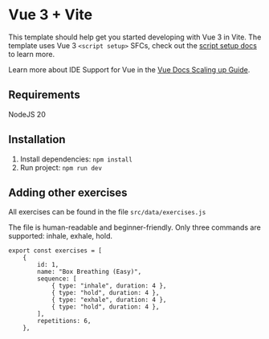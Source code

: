 # Vue 3 + Vite

This template should help get you started developing with Vue 3 in Vite. The template uses Vue 3 `<script setup>` SFCs, check out the [script setup docs](https://v3.vuejs.org/api/sfc-script-setup.html#sfc-script-setup) to learn more.

Learn more about IDE Support for Vue in the [Vue Docs Scaling up Guide](https://vuejs.org/guide/scaling-up/tooling.html#ide-support).

## Requirements
NodeJS 20

## Installation
1. Install dependencies: `npm install`
2. Run project: `npm run dev`

## Adding other exercises
All exercises can be found in the file `src/data/exercises.js`

The file is human-readable and beginner-friendly. Only three commands are supported: inhale, exhale, hold. 
```
export const exercises = [
    {
        id: 1,
        name: "Box Breathing (Easy)",
        sequence: [
            { type: "inhale", duration: 4 },
            { type: "hold", duration: 4 },
            { type: "exhale", duration: 4 },
            { type: "hold", duration: 4 },
        ],
        repetitions: 6,
    },
```
